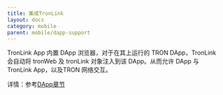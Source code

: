 ```yaml
---
title: 集成TronLink
layout: docs
category: mobile
parent: mobile/dapp-support
---
```


TronLink App 内置 DApp 浏览器，对于在其上运行的 TRON DApp，TronLink 会自动将 tronWeb 及 tronLink 对象注入到该 DApp。从而允许 DApp 与 TronLink App，以及TRON 网络交互。

详情：参考[DApp章节](https://docs-zh.tronlink.org/dapp/kai-shi-kai-fa)

